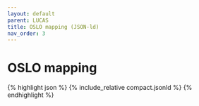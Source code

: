 ```yaml
---
layout: default
parent: LUCAS
title: OSLO mapping (JSON-ld)
nav_order: 3
---
```


# OSLO mapping



{% highlight json %}
{% include_relative  compact.jsonld %}
{% endhighlight %}
